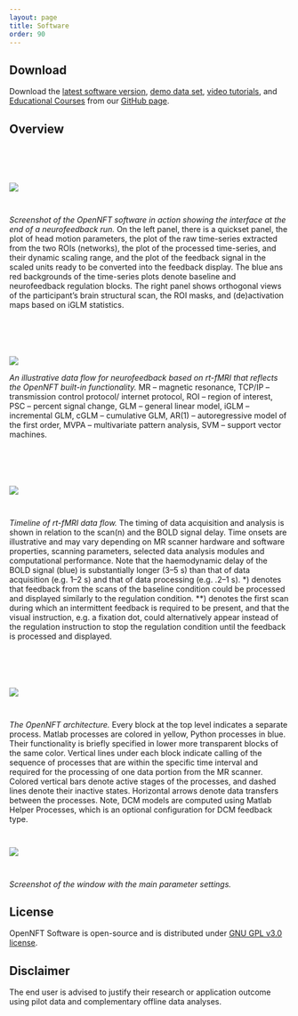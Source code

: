 ```yaml
---
layout: page
title: Software
order: 90
---
```


## Download
Download the [latest software version](https://github.com/OpenNFT/OpenNFT), 
[demo data set](https://github.com/OpenNFT/OpenNFT_Demo/releases), 
[video tutorials](https://github.com/OpenNFT/OpenNFT_VideoTutorials/releases), and 
[Educational Courses](https://github.com/OpenNFT/Courses/releases) from our 
[GitHub page](https://github.com/OpenNFT). 

## Overview

<img src="../public/img/koush2017_fig5.png" style="display:block; margin:6em auto 3em;" />

*Screenshot of the OpenNFT software in action showing the interface at the end of a neurofeedback run.* 
On the left panel, there is a quickset panel, the plot of head motion parameters, the plot of the raw time-series 
extracted from the two ROIs (networks), the plot of the processed time-series, and their dynamic scaling range, 
and the plot of the feedback signal in the scaled units ready to be converted into the feedback display. 
The blue ans red backgrounds of the time-series plots denote baseline and  neurofeedback regulation blocks. 
The right panel shows orthogonal views of the participant’s brain structural scan, the ROI masks, and (de)activation 
maps based on iGLM statistics.

<img src="../public/img/koush2017_fig1.png" style="display:block; margin:6em auto 0em;" />

*An illustrative data flow for neurofeedback based on rt-fMRI that reflects the OpenNFT built-in functionality.* 
MR – magnetic resonance, TCP/IP – transmission control protocol/ internet protocol, ROI – region of interest, 
PSC – percent signal change, GLM – general linear model, iGLM – incremental GLM, cGLM – cumulative GLM, 
AR(1) – autoregressive model of the first order, MVPA – multivariate pattern analysis, SVM – support vector machines.

<img src="../public/img/koush2017_fig2.png" style="display:block; margin:6em auto 3em;" />

*Timeline of rt-fMRI data flow.* The timing of data acquisition and analysis is shown in relation to the scan(n) and 
the BOLD signal delay. Time onsets are illustrative and may vary depending on MR scanner hardware and software properties, 
scanning parameters, selected data analysis modules and computational performance. Note that the haemodynamic delay of 
the BOLD signal (blue) is substantially longer (3–5 s) than that of data acquisition (e.g. 1–2 s) and that of data processing 
(e.g. .2–1 s). *) denotes that feedback from the scans of the baseline condition could be processed and displayed similarly 
to the regulation condition. **) denotes the first scan during which an intermittent feedback is required to be present, 
and that the visual instruction, e.g. a fixation dot, could alternatively appear instead of the regulation instruction to 
stop the regulation condition until the feedback is processed and displayed.

<img src="../public/img/koush2017_fig4.png" style="display:block; margin:6em auto 3em;" />

*The OpenNFT architecture.* Every block at the top level indicates a separate process. Matlab processes are colored in 
yellow, Python processes in blue. Their functionality is briefly specified in lower more transparent blocks of the same 
color. Vertical lines under each block indicate calling of the sequence of processes that are within the specific time 
interval and required for the processing of one data portion from the MR scanner. Colored vertical bars denote active 
stages of the processes, and dashed lines denote their inactive states. Horizontal arrows denote data transfers between 
the processes. Note, DCM models are computed using Matlab Helper Processes, which is an optional configuration for DCM 
feedback type.

<img src="../public/img/koush2017_fig6.png" style="display:block; margin:3em auto;" />

*Screenshot of the window with the main parameter settings.*





## License
OpenNFT Software is open-source and is distributed under [GNU GPL v3.0 license](https://github.com/OpenNFT/OpenNFT/blob/master/LICENSE).

## Disclaimer
The end user is advised to justify their research or application outcome using pilot data and complementary offline data analyses.
